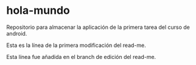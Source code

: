 # hola-mundo
Repositorio para almacenar la aplicación de la primera tarea del curso de android. 

Esta es la línea de la primera modificación del read-me.

Esta línea fue añadida en el branch de edición del read-me.
